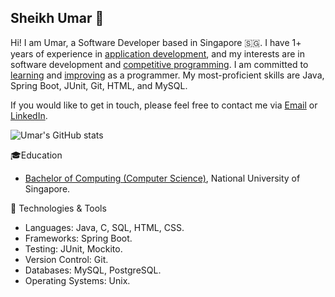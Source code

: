 ## Sheikh Umar 👋

Hi!
I am Umar, a Software Developer based in Singapore 🇸🇬.
I have 1+ years of experience in [application development](https://github.com/shumarb/projects), and my interests are in software development
and [competitive programming](https://github.com/shumarb/training/tree/main/competitive-programming).
I am committed to [learning](https://github.com/shumarb/learning)
and [improving](https://github.com/shumarb/training) as a programmer.
My most-proficient skills are Java, Spring Boot, JUnit, Git, HTML, and MySQL.

If you would like to get in touch,
please feel
free to contact me via [Email](mailto:shumarb@outlook.com) or [LinkedIn](https://www.linkedin.com/in/shumarb/).

![Umar's GitHub stats](https://github-readme-stats.vercel.app/api?username=shumarb&theme=github_dark&show_icons=true)

🎓Education
- [Bachelor of Computing (Computer Science)](https://github.com/shumarb/coursework), National University of Singapore.

🔧 Technologies & Tools 
- Languages: Java, C, SQL, HTML, CSS.
- Frameworks: Spring Boot.
- Testing: JUnit, Mockito.
- Version Control: Git.
- Databases: MySQL, PostgreSQL.
- Operating Systems: Unix.

